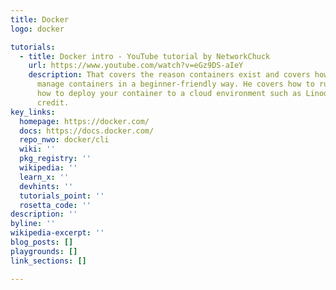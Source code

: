 ```yaml
---
title: Docker
logo: docker

tutorials:
  - title: Docker intro - YouTube tutorial by NetworkChuck
    url: https://www.youtube.com/watch?v=eGz9DS-aIeY
    description: That covers the reason containers exist and covers how to create and
      manage containers in a beginner-friendly way. He covers how to run locally and
      how to deploy your container to a cloud environment such as Linode, using a $20
      credit.
key_links:
  homepage: https://docker.com/
  docs: https://docs.docker.com/
  repo_nwo: docker/cli
  wiki: ''
  pkg_registry: ''
  wikipedia: ''
  learn_x: ''
  devhints: ''
  tutorials_point: ''
  rosetta_code: ''
description: ''
byline: ''
wikipedia-excerpt: ''
blog_posts: []
playgrounds: []
link_sections: []

---
```

